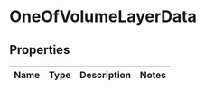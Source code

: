 # OneOfVolumeLayerData

## Properties
Name | Type | Description | Notes
------------ | ------------- | ------------- | -------------
